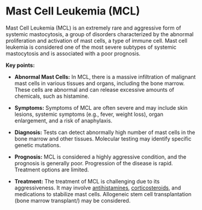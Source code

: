 # Mast Cell Leukemia (MCL)

Mast Cell Leukemia (MCL) is an extremely rare and aggressive form of systemic mastocytosis, a group of disorders characterized by the abnormal proliferation and activation of mast cells, a type of immune cell. Mast cell leukemia is considered one of the most severe subtypes of systemic mastocytosis and is associated with a poor prognosis.

**Key points:**

* **Abnormal Mast Cells:** In MCL, there is a massive infiltration of malignant mast cells in various tissues and organs, including the bone marrow. These cells are abnormal and can release excessive amounts of chemicals, such as histamine.

* **Symptoms:** Symptoms of MCL are often severe and may include skin lesions, systemic symptoms (e.g., fever, weight loss), organ enlargement, and a risk of anaphylaxis.

* **Diagnosis:** Tests can detect abnormally high number of mast cells in the bone marrow and other tissues. Molecular testing may identify specific genetic mutations.

* **Prognosis:** MCL is considered a highly aggressive condition, and the prognosis is generally poor. Progression of the disease is rapid. Treatment options are limited.

* **Treatment:** The treatment of MCL is challenging due to its aggressiveness. It may involve [antihistamines](../antihistamines/), [corticosteroids](../corticosteroids/), and medications to stabilize mast cells. Allogeneic stem cell transplantation (bone marrow transplant/) may be considered.

